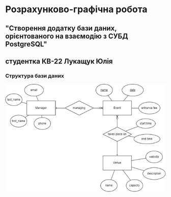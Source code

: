 # Розрахунково-графічна робота
## "Створення додатку бази даних, орієнтованого на взаємодію з СУБД PostgreSQL"
## студентка КВ-22 Лукащук Юлія

### Структура бази даних

![db](../LAB1/er_diagram.jpg)